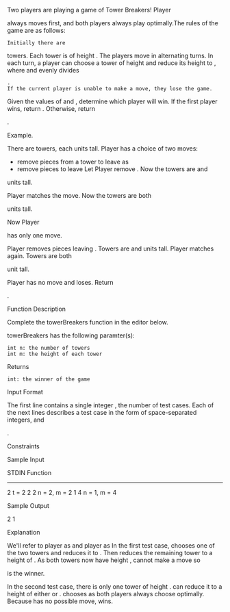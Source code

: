 Two players are playing a game of Tower Breakers! Player

always moves first, and both players always play optimally.The rules of the game are as follows:

    Initially there are 

towers.
Each tower is of height
.
The players move in alternating turns.
In each turn, a player can choose a tower of height
and reduce its height to , where and evenly divides

    .
    If the current player is unable to make a move, they lose the game.

Given the values of
and , determine which player will win. If the first player wins, return . Otherwise, return

.

Example.

There are towers, each units tall. Player has a choice of two moves:
- remove pieces from a tower to leave as
- remove pieces to leave Let Player remove . Now the towers are and

units tall.

Player
matches the move. Now the towers are both

units tall.

Now Player

has only one move.

Player
removes pieces leaving . Towers are and units tall.
Player matches again. Towers are both

unit tall.

Player
has no move and loses. Return

.

Function Description

Complete the towerBreakers function in the editor below.

towerBreakers has the following paramter(s):

    int n: the number of towers
    int m: the height of each tower

Returns

    int: the winner of the game

Input Format

The first line contains a single integer
, the number of test cases.
Each of the next lines describes a test case in the form of space-separated integers, and

.

Constraints

Sample Input

STDIN   Function
-----   --------
2       t = 2
2 2     n = 2, m = 2
1 4     n = 1, m = 4

Sample Output

2
1

Explanation

We'll refer to player
as and player as In the first test case, chooses one of the two towers and reduces it to . Then reduces the remaining tower to a height of . As both towers now have height , cannot make a move so

is the winner.

In the second test case, there is only one tower of height
. can reduce it to a height of either or . chooses as both players always choose optimally. Because has no possible move, wins.